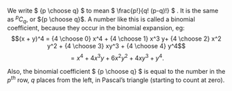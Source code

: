 We write $ {p \choose q} $ to mean $ \frac{p!}{q! (p-q)!} $ . It is the
same as $^{p}C_{q},$ or ${p \choose q}$. A number like this is called a
binomial coefficient, because they occur in the binomial expansion, eg:
$$(x + y)^4 =  {4 \choose 0}  x^4 +  
{4 \choose 1}  x^3 y+  {4 \choose 2} 
 x^2 y^2 +  {4 \choose 3} 
xy^3 +  {4 \choose 4}  y^4$$ $$= x^4 + 4 x^3 y + 6 x^2 y^2 +
 4 xy^3 + y^4.$$

Also, the binomial coefficient $ {p \choose q} $ is equal to the number
in the $p^{th}$ row, $q$ places from the left, in Pascal’s triangle
(starting to count at zero).
